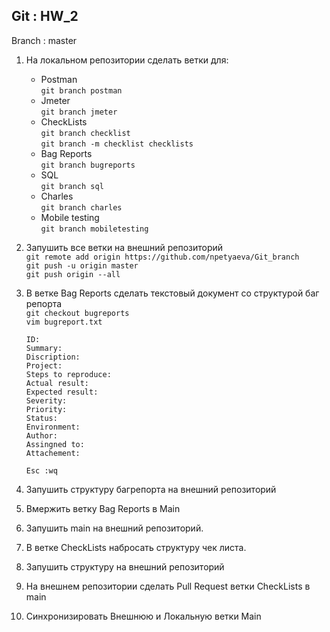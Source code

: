 ## Git : HW_2

Branch : master

1. На локальном репозитории сделать ветки для:  
    - Postman  
`git branch postman`
    - Jmeter  
`git branch jmeter`
    - CheckLists  
`git branch checklist`  
`git branch -m checklist checklists`
    - Bag Reports  
`git branch bugreports`
    - SQL  
`git branch sql`
    - Charles  
`git branch charles`
    - Mobile testing  
`git branch mobiletesting`

2. Запушить все ветки на внешний репозиторий  
    `git remote add origin https://github.com/npetyaeva/Git_branch`  
    `git push -u origin master`  
    `git push origin --all`  
3. В ветке Bag Reports сделать текстовый документ со структурой баг репорта  
    `git checkout bugreports`  
    `vim bugreport.txt`
    ```
    ID: 
    Summary:
    Discription:
    Project:
    Steps to reproduce:
    Actual result:
    Expected result:
    Severity:
    Priority:
    Status:
    Environment:
    Author:
    Assingned to:
    Attachement: 
    ```
    `Esc :wq`  
4. Запушить структуру багрепорта на внешний репозиторий
5. Вмержить ветку Bag Reports в Main
6. Запушить main на внешний репозиторий.
7. В ветке CheckLists набросать структуру чек листа.
8. Запушить структуру на внешний репозиторий
9. На внешнем репозитории сделать Pull Request ветки CheckLists в main
10. Синхронизировать Внешнюю и Локальную ветки Main
